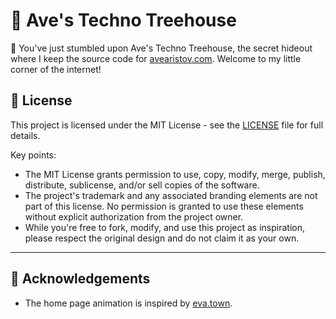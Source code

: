 # 🦉 Ave's Techno Treehouse

👋 You've just stumbled upon Ave's Techno Treehouse, the secret hideout where I keep the source code for [avearistov.com](https://avearistov.com). Welcome to my little corner of the internet!

## 📜 License

This project is licensed under the MIT License - see the [LICENSE](LICENSE) file for full details.

Key points:

- The MIT License grants permission to use, copy, modify, merge, publish, distribute, sublicense, and/or sell copies of the software.
- The project's trademark and any associated branding elements are not part of this license. No permission is granted to use these elements without explicit authorization from the project owner.
- While you're free to fork, modify, and use this project as inspiration, please respect the original design and do not claim it as your own.

---

## 🎩 Acknowledgements

- The home page animation is inspired by [eva.town](https://github.com/evadecker/eva.town).
